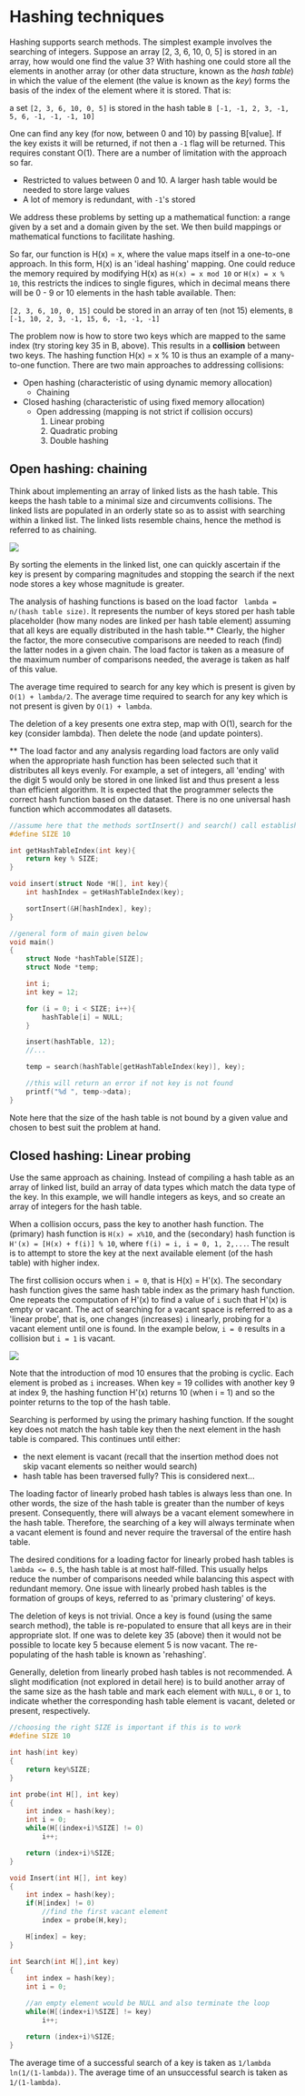 # Hashing techniques #

Hashing supports search methods. The simplest example involves the searching of integers. Suppose an array [2, 3, 6, 10, 0, 5] is stored in an array, how would one find the value 3? With hashing one could store all the elements in another array (or other data structure, known as the _hash table_) in which the value of the element (the value is known as the _key_) forms the basis of the index of the element where it is stored. That is:

a set `[2, 3, 6, 10, 0, 5]` is stored in the hash table `B [-1, -1, 2, 3, -1, 5, 6, -1, -1, -1, 10]`

One can find any key (for now, between 0 and 10) by passing B[value]. If the key exists it will be returned, if not then a `-1` flag will be returned. This requires constant O(1). There are a number of limitation with the approach so far.

+ Restricted to values between 0 and 10. A larger hash table would be needed to store large values
+ A lot of memory is redundant, with `-1`'s stored

We address these problems by setting up a mathematical function: a range given by a set and a domain given by the set. We then build mappings or mathematical functions to facilitate hashing.

So far, our function is H(x) = x, where the value maps itself in a one-to-one approach. In this form, H(x) is an 'ideal hashing' mapping. One could reduce the memory required by modifying H(x) as `H(x) = x mod 10` or `H(x) = x % 10`, this restricts the indices to single figures, which in decimal means there will be 0 - 9 or 10 elements in the hash table available. Then:

`[2, 3, 6, 10, 0, 15]` could be stored in an array of ten (not 15) elements, `B [-1, 10, 2, 3, -1, 15, 6, -1, -1, -1]`

The problem now is how to store two keys which are mapped to the same index (try storing key 35 in B, above). This results in a __collision__ between two keys. The hashing function H(x) = x % 10 is thus an example of a many-to-one function. There are two main approaches to addressing collisions:

+ Open hashing (characteristic of using dynamic memory allocation)
  - Chaining
+ Closed hashing (characteristic of using fixed memory allocation)
  - Open addressing (mapping is not strict if collision occurs)
    1. Linear probing
    2. Quadratic probing
    3. Double hashing

## Open hashing: chaining ##

Think about implementing an array of linked lists as the hash table. This keeps the hash table to a minimal size and circumvents collisions. The linked lists are populated in an orderly state so as to assist with searching within a linked list. The linked lists resemble chains, hence the method is referred to as chaining.

![](/images/chaining.svg)

By sorting the elements in the linked list, one can quickly ascertain if the key is present by comparing magnitudes and stopping the search if the next node stores a key whose magnitude is greater.

The analysis of hashing functions is based on the load factor ` lambda = n/(hash table size)`. It represents the number of keys stored per hash table placeholder (how many nodes are linked per hash table element) assuming that all keys are equally distributed in the hash table.** Clearly, the higher the factor, the more consecutive comparisons are needed to reach (find) the latter nodes in a given chain. The load factor is taken as a measure of the maximum number of comparisons needed, the average is taken as half of this value.

The average time required to search for any key which is present is given by `O(1) + lambda/2`. The average time required to search for any key which is not present is given by `O(1) + lambda`.

The deletion of a key presents one extra step, map with O(1), search for the key (consider lambda). Then delete the node (and update pointers).

** The load factor and any analysis regarding load factors are only valid when the appropriate hash function has been selected such that it distributes all keys evenly. For example, a set of integers, all 'ending' with the digit 5 would only be stored in one linked list and thus present a less than efficient algorithm. It is expected that the programmer selects the correct hash function based on the dataset. There is no one universal hash function which accommodates all datasets.

```cpp
//assume here that the methods sortInsert() and search() call established linked list methods
#define SIZE 10

int getHashTableIndex(int key){
    return key % SIZE;
}

void insert(struct Node *H[], int key){
    int hashIndex = getHashTableIndex(key);

    sortInsert(&H[hashIndex], key);
}

//general form of main given below
void main()
{
    struct Node *hashTable[SIZE];
    struct Node *temp;

    int i;
    int key = 12;

    for (i = 0; i < SIZE; i++){
        hashTable[i] = NULL;
    }

    insert(hashTable, 12);
    //...

    temp = search(hashTable[getHashTableIndex(key)], key);

    //this will return an error if not key is not found
    printf("%d ", temp->data);
}
```

Note here that the size of the hash table is not bound by a given value and chosen to best suit the problem at hand.

## Closed hashing: Linear probing ##

Use the same approach as chaining. Instead of compiling a hash table as an array of linked list, build an array of data types which match the data type of the key. In this example, we will handle integers as keys, and so create an array of integers for the hash table.

When a collision occurs, pass the key to another hash function. The (primary) hash function is `H(x) = x%10`, and the (secondary) hash function is `H'(x) = [H(x) + f(i)] % 10`, where `f(i) = i, i = 0, 1, 2,...`. The result is to attempt to store the key at the next available element (of the hash table) with higher index.

The first collision occurs when `i = 0`, that is H(x) = H'(x). The secondary hash function gives the same hash table index as the primary hash function. One repeats the computation of H'(x) to find a value of `i` such that H'(x) is empty or vacant. The act of searching for a vacant space is referred to as a 'linear probe', that is, one changes (increases) `i` linearly, probing for a vacant element until one is found. In the example below, `i = 0` results in a collision but `i = 1` is vacant.

![](/images/linearProbing.svg)

Note that the introduction of mod 10 ensures that the probing is cyclic. Each element is probed as `i` increases. When key = 19 collides with another key 9 at index 9, the hashing function H'(x) returns 10 (when i = 1) and so the pointer returns to the top of the hash table.

Searching is performed by using the primary hashing function. If the sought key does not match the hash table key then the next element in the hash table is compared. This continues until either:

+ the next element is vacant (recall that the insertion method does not skip vacant elements so neither would search)
+ hash table has been traversed fully? This is considered next...

The loading factor of linearly probed hash tables is always less than one. In other words, the size of the hash table is greater than the number of keys present. Consequently, there will always be a vacant element somewhere in the hash table. Therefore, the searching of a key will always terminate when a vacant element is found and never require the traversal of the entire hash table.

The desired conditions for a loading factor for linearly probed hash tables is `lambda <= 0.5`, the hash table is at most half-filled. This usually helps reduce the number of comparisons needed while balancing this aspect with redundant memory. One issue with linearly probed hash tables is the formation of groups of keys, referred to as 'primary clustering' of keys.

The deletion of keys is not trivial. Once a key is found (using the same search method), the table is re-populated to ensure that all keys are in their appropriate slot. If one was to delete key 35 (above) then it would not be possible to locate key 5 because element 5 is now vacant. The re-populating of the hash table is known as 'rehashing'.

Generally, deletion from linearly probed hash tables is not recommended. A slight modification (not explored in detail here) is to build another array of the same size as the hash table and mark each element with `NULL`, `0` or `1`, to indicate whether the corresponding hash table element is vacant, deleted or present, respectively.

```cpp
//choosing the right SIZE is important if this is to work
#define SIZE 10

int hash(int key)
{
    return key%SIZE;
}

int probe(int H[], int key)
{
    int index = hash(key);
    int i = 0;
    while(H[(index+i)%SIZE] != 0)
        i++;

    return (index+i)%SIZE;
}

void Insert(int H[], int key)
{
    int index = hash(key);
    if(H[index] != 0)
        //find the first vacant element
        index = probe(H,key);

    H[index] = key;
}

int Search(int H[],int key)
{
    int index = hash(key);
    int i = 0;

    //an empty element would be NULL and also terminate the loop
    while(H[(index+i)%SIZE] != key)
        i++;

    return (index+i)%SIZE;
}
```

The average time of a successful search of a key is taken as `1/lambda ln(1/(1-lambda))`. The average time of an unsuccessful search is taken as `1/(1-lambda)`.